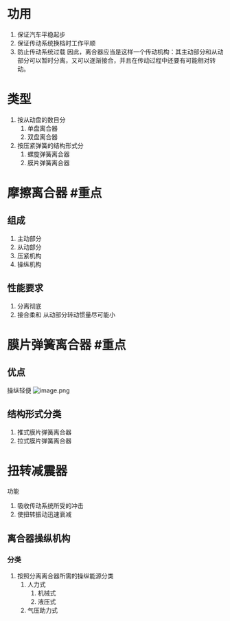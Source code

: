# 功用
1. 保证汽车平稳起步
2. 保证传动系统换档时工作平顺
3. 防止传动系统过载
因此，离合器应当是这样一个传动机构：其主动部分和从动部分可以暂时分离，又可以逐渐接合，并且在传动过程中还要有可能相对转动。
# 类型
1. 按从动盘的数目分
	1. 单盘离合器
	2. 双盘离合器
2. 按压紧弹簧的结构形式分
	1. 螺旋弹簧离合器
	2. 膜片弹簧离合器
# 摩擦离合器 #重点 
## 组成
1. 主动部分
2. 从动部分
3. 压紧机构
4. 操纵机构
## 性能要求
1. 分离彻底
2. 接合柔和
从动部分转动惯量尽可能小
# 膜片弹簧离合器 #重点 
## 优点
操纵轻便
![image.png](https://abitginger-1327459979.cos.ap-beijing.myqcloud.com/pic/%E7%A6%BB%E5%90%88%E5%99%A8%E4%B8%A4%E7%A7%8D%E5%8E%8B%E7%B4%A7%E5%BC%B9%E7%B0%A7%E7%9A%84%E5%BC%B9%E6%80%A7%E7%89%B9%E6%80%A7.png)
## 结构形式分类
1. 推式膜片弹簧离合器
2. 拉式膜片弹簧离合器
# 扭转减震器
功能
1. 吸收传动系统所受的冲击
2. 使扭转振动迅速衰减
## 离合器操纵机构
### 分类
1. 按照分离离合器所需的操纵能源分类
	1. 人力式
		1. 机械式
		2. 液压式
	2. 气压助力式